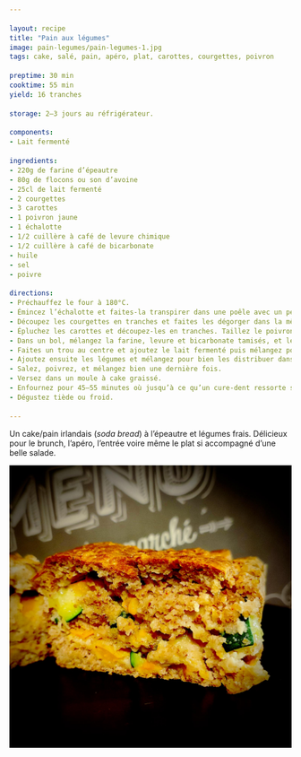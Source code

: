 ```yaml
---

layout: recipe
title: "Pain aux légumes"
image: pain-legumes/pain-legumes-1.jpg
tags: cake, salé, pain, apéro, plat, carottes, courgettes, poivron

preptime: 30 min
cooktime: 55 min 
yield: 16 tranches

storage: 2–3 jours au réfrigérateur.

components:
- Lait fermenté

ingredients:
- 220g de farine d’épeautre
- 80g de flocons ou son d’avoine
- 25cl de lait fermenté
- 2 courgettes
- 3 carottes
- 1 poivron jaune
- 1 échalotte
- 1/2 cuillère à café de levure chimique
- 1/2 cuillère à café de bicarbonate
- huile
- sel
- poivre

directions:
- Préchauffez le four à 180°C.
- Émincez l’échalotte et faites-la transpirer dans une poêle avec un peu d’huile.
- Découpez les courgettes en tranches et faites les dégorger dans la même poêle au maximum. Retirez ensuite du feu et réservez.
- Épluchez les carottes et découpez-les en tranches. Taillez le poivron en petits dés. Réservez.
- Dans un bol, mélangez la farine, levure et bicarbonate tamisés, et les flocons d’avoine.
- Faites un trou au centre et ajoutez le lait fermenté puis mélangez pour bien humidifier les ingrédients secs.
- Ajoutez ensuite les légumes et mélangez pour bien les distribuer dans la pâte.
- Salez, poivrez, et mélangez bien une dernière fois.
- Versez dans un moule à cake graissé.
- Enfournez pour 45–55 minutes où jusqu’à ce qu’un cure-dent ressorte sec.
- Dégustez tiède ou froid.

---
```


Un cake/pain irlandais (<i lang="en">soda bread</i>) à l’épeautre et légumes frais. Délicieux pour le brunch, l’apéro, l’entrée voire même le plat si accompagné d’une belle salade.

![Un pain bien moelleux avec des beaux morceaux de légumes.](../images/pain-legumes/pain-legumes-2.jpg) 